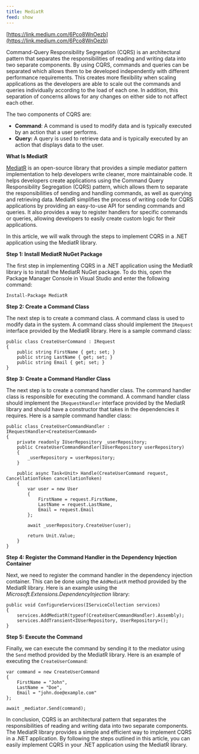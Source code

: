 ```yaml
---
title: MediatR
feed: show
---
```


[https://link.medium.com/6Pco8WnOezb](https://link.medium.com/6Pco8WnOezb)

Command-Query Responsibility Segregation (CQRS) is an architectural pattern that separates the responsibilities of reading and writing data into two separate components. By using CQRS, commands and queries can be separated which allows them to be developed independently with different performance requirements. This creates more flexibility when scaling applications as the developers are able to scale out the commands and queries individually according to the load of each one. In addition, this separation of concerns allows for any changes on either side to not affect each other.

The two components of CQRS are:

- **Command**: A command is used to modify data and is typically executed by an action that a user performs.
- **Query:** A query is used to retrieve data and is typically executed by an action that displays data to the user.

**What Is MediatR**

[MediatR](https://github.com/jbogard/MediatR) is an open-source library that provides a simple mediator pattern implementation to help developers write cleaner, more maintainable code. It helps developers create applications using the Command Query Responsibility Segregation (CQRS) pattern, which allows them to separate the responsibilities of sending and handling commands, as well as querying and retrieving data. MediatR simplifies the process of writing code for CQRS applications by providing an easy-to-use API for sending commands and queries. It also provides a way to register handlers for specific commands or queries, allowing developers to easily create custom logic for their applications.

In this article, we will walk through the steps to implement CQRS in a .NET application using the MediatR library.

**Step 1: Install MediatR NuGet Package**

The first step in implementing CQRS in a .NET application using the MediatR library is to install the MediatR NuGet package. To do this, open the Package Manager Console in Visual Studio and enter the following command:

```Plain
Install-Package MediatR
```

**Step 2: Create a Command Class**

The next step is to create a command class. A command class is used to modify data in the system. A command class should implement the `IRequest` interface provided by the MediatR library. Here is a sample command class:

```Plain
public class CreateUserCommand : IRequest
{
    public string FirstName { get; set; }
    public string LastName { get; set; }
    public string Email { get; set; }
}
```

**Step 3: Create a Command Handler Class**

The next step is to create a command handler class. The command handler class is responsible for executing the command. A command handler class should implement the `IRequestHandler` interface provided by the MediatR library and should have a constructor that takes in the dependencies it requires. Here is a sample command handler class:

```Plain
public class CreateUserCommandHandler : IRequestHandler<CreateUserCommand>
{
    private readonly IUserRepository _userRepository;
    public CreateUserCommandHandler(IUserRepository userRepository)
    {
        _userRepository = userRepository;
    }

    public async Task<Unit> Handle(CreateUserCommand request, CancellationToken cancellationToken)
    {
        var user = new User
        {
            FirstName = request.FirstName,
            LastName = request.LastName,
            Email = request.Email
        };

        await _userRepository.CreateUser(user);

        return Unit.Value;
    }
}
```

**Step 4: Register the Command Handler in the Dependency Injection Container**

Next, we need to register the command handler in the dependency injection container. This can be done using the `AddMediatR` method provided by the MediatR library. Here is an example using the _Microsoft.Extensions.DependencyInjection_ library:

```Plain
public void ConfigureServices(IServiceCollection services)
{
    services.AddMediatR(typeof(CreateUserCommandHandler).Assembly);
    services.AddTransient<IUserRepository, UserRepository>();
}
```

**Step 5: Execute the Command**

Finally, we can execute the command by sending it to the mediator using the `Send` method provided by the MediatR library. Here is an example of executing the `CreateUserCommand`:

```Plain
var command = new CreateUserCommand
{
    FirstName = "John",
    LastName = "Doe",
    Email = "john.doe@example.com"
};

await _mediator.Send(command);
```

In conclusion, CQRS is an architectural pattern that separates the responsibilities of reading and writing data into two separate components. The MediatR library provides a simple and efficient way to implement CQRS in a .NET application. By following the steps outlined in this article, you can easily implement CQRS in your .NET application using the MediatR library.

